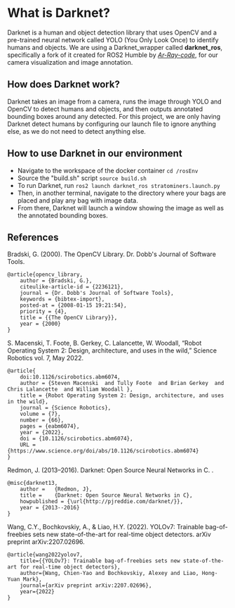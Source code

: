 # What is Darknet?
Darknet is a human and object detection library that uses OpenCV and a pre-trained neural network called YOLO (You Only Look Once) to identify humans and objects. We are using a Darknet_wrapper called **darknet_ros**, specifically a fork of it created for ROS2 Humble by [*Ar-Ray-code*](https://github.com/Ar-Ray-code), for our camera visualization and image annotation. 

## How does Darknet work?
Darknet takes an image from a camera, runs the image through YOLO and OpenCV to detect humans and objects, and then outputs annotated bounding boxes around any detected. For this project, we are only having Darknet detect humans by configuring our launch file to ignore anything else, as we do not need to detect anything else.

## How to use Darknet in our environment
- Navigate to the workspace of the docker container `cd /rosEnv`
- Source the "build.sh" script `source build.sh`
- To run Darknet, run `ros2 launch darknet_ros stratominers.launch.py`
- Then, in another terminal, navigate to the directory where your bags are placed and play any bag with image data.
- From there, Darknet will launch a window showing the image as well as the annotated bounding boxes.

## References

Bradski, G. (2000). The OpenCV Library. Dr. Dobb's Journal of Software Tools.

    @article{opencv_library,
        author = {Bradski, G.},
        citeulike-article-id = {2236121},
        journal = {Dr. Dobb's Journal of Software Tools},
        keywords = {bibtex-import},
        posted-at = {2008-01-15 19:21:54},
        priority = {4},
        title = {{The OpenCV Library}},
        year = {2000}
    }

S. Macenski, T. Foote, B. Gerkey, C. Lalancette, W. Woodall, “Robot Operating System 2: Design, architecture, and uses in the wild,” Science Robotics vol. 7, May 2022.

    @article{
        doi:10.1126/scirobotics.abm6074,
        author = {Steven Macenski  and Tully Foote  and Brian Gerkey  and Chris Lalancette  and William Woodall },
        title = {Robot Operating System 2: Design, architecture, and uses in the wild},
        journal = {Science Robotics},
        volume = {7},
        number = {66},
        pages = {eabm6074},
        year = {2022},
        doi = {10.1126/scirobotics.abm6074},
        URL = {https://www.science.org/doi/abs/10.1126/scirobotics.abm6074}
    }

Redmon, J. (2013–2016). Darknet: Open Source Neural Networks in C. .

    @misc{darknet13,
        author =   {Redmon, J},
        title =    {Darknet: Open Source Neural Networks in C},
        howpublished = {\url{http://pjreddie.com/darknet/}},
        year = {2013--2016}
    }

Wang, C.Y., Bochkovskiy, A., & Liao, H.Y. (2022). YOLOv7: Trainable bag-of-freebies sets new state-of-the-art for real-time object detectors. arXiv preprint arXiv:2207.02696.

    @article{wang2022yolov7,
        title={{YOLOv7}: Trainable bag-of-freebies sets new state-of-the-art for real-time object detectors},
        author={Wang, Chien-Yao and Bochkovskiy, Alexey and Liao, Hong-Yuan Mark},
        journal={arXiv preprint arXiv:2207.02696},
        year={2022}
    }

